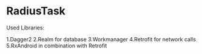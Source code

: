 # RadiusTask

Used Libraries:

1.Dagger2
2.Realm for database
3.Workmanager
4.Retrofit for network calls
5.RxAndroid in combination with Retrofit
